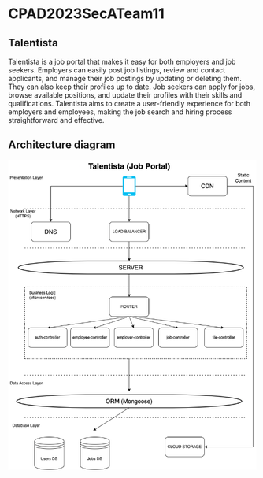 # CPAD2023SecATeam11

## Talentista

Talentista is a job portal that makes it easy for both employers and job seekers. Employers can easily post job listings, review and contact applicants, and manage their job postings by updating or deleting them. They can also keep their profiles up to date. Job seekers can apply for jobs, browse available positions, and update their profiles with their skills and qualifications. Talentista aims to create a user-friendly experience for both employers and employees, making the job search and hiring process straightforward and effective.

## Architecture diagram

<div align="center">
  <img src="./assets/Talentista.architecture.png" alt="Alt Text">
</div>
